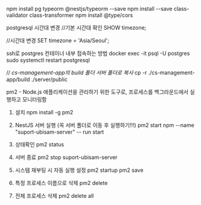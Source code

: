 npm install pg typeorm @nestjs/typeorm --save
npm install --save class-validator class-transformer
npm install @type/cors



postgresql 시간대 변경
//기본 시간대 확인
SHOW timezone;

//시간대 변경
SET timezone = 'Asia/Seoul';

ssh로 postgres 컨테이너 내부 접속하는 방법
docker exec -it <postgres-container-name> psql -U postgres
sudo systemctl restart postgresql


// *cs-management-app의 build 폴더 서버 폴더로 복사*
cp -r ./cs-management-app/build ./server/public


pm2 - Node.js 애플리케이션을 관리하기 위한 도구로, 프로세스를 백그라운드에서 실행하고 모니터링함

1. 설치
npm install -g pm2

2. NestJS 서버 실행 (꼭 서버 폴더로 이동 후 실행하기!!!)
pm2 start npm --name "suport-ubisam-server" -- run start


3. 상태확인
pm2 status

4. 서버 종료
pm2 stop suport-ubisam-server

5. 시스템 재부팅 시 자동 실행 설정
pm2 startup
pm2 save

6. 특정 프로세스 이름으로 삭제
pm2 delete <name>

7. 전체 프로세스 삭제
pm2 delete all